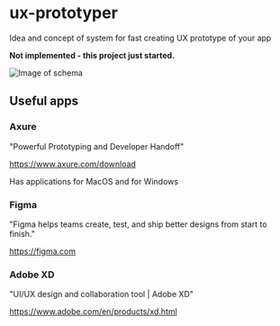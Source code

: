 # ux-prototyper

Idea and concept of system for fast creating UX prototype of your app

**Not implemented - this project just started.**


![Image of schema](https://github.com/ux-prototyper/ux-prototyper.github.io/raw/master/images/schemes/concept-schema.png)



## Useful apps

### Axure

"Powerful Prototyping and Developer Handoff"

https://www.axure.com/download

Has applications for MacOS and for Windows

### Figma

"Figma helps teams create, test, and ship better designs from start to finish."

https://figma.com

### Adobe XD

"UI/UX design and collaboration tool | Adobe XD"

https://www.adobe.com/en/products/xd.html



